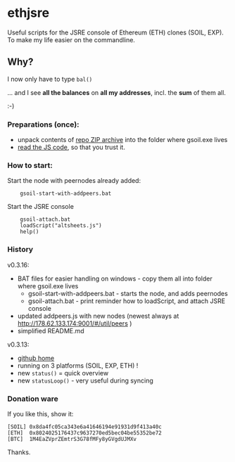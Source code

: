 # ethjsre
Useful scripts for the JSRE console of Ethereum (ETH) clones (SOIL, EXP). To make my life easier on the commandline. 

## Why?
I now only have to type     ``bal()``

... and I see **all the balances** on **all my addresses**, incl. the **sum** of them all.

:-)


### Preparations (once):

* unpack contents of [repo ZIP archive](https://github.com/altsheets/ethjsre/archive/master.zip) into the folder where gsoil.exe lives
* [read the JS code](https://github.com/altsheets/ethjsre/blob/master/altsheets.js), so that you trust it.


### How to start:

Start the node with peernodes already added:

        gsoil-start-with-addpeers.bat


Start the JSRE console
        
        gsoil-attach.bat
        loadScript("altsheets.js")
        help()


### History 

v0.3.16:
* BAT files for easier handling on windows - copy them all into folder where gsoil.exe lives
  * gsoil-start-with-addpeers.bat - starts the node, and adds peernodes
  * gsoil-attach.bat - print reminder how to loadScript, and attach JSRE console
* updated addpeers.js with new nodes (newest always at http://178.62.133.174:9001/#/util/peers ) 
* simplified README.md

v0.3.13:
* [github home](https://github.com/altsheets/ethjsre)
* running on 3 platforms (SOIL, EXP, ETH) !
* new ``status()`` = quick overview
* new ``statusLoop()`` - very useful during syncing


### Donation ware
If you like this, show it:
    
    [SOIL] 0x8da4fc05ca343e6a41646194e91931d9f413a40c  
    [ETH]  0x8024025176437c9637270ed5bec04be55352be72  
    [BTC]  1M4EaZVprZEmtrS3G78fMFy8yGVgdUJMXv  
Thanks.


